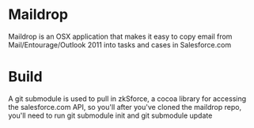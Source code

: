 # Maildrop

Maildrop is an OSX application that makes it easy to copy email from Mail/Entourage/Outlook 2011 into tasks and cases in Salesforce.com

# Build

A git submodule is used to pull in zkSforce, a cocoa library for accessing the salesforce.com API, so you'll after you've cloned the maildrop repo, you'll need to run git submodule init and git submodule update